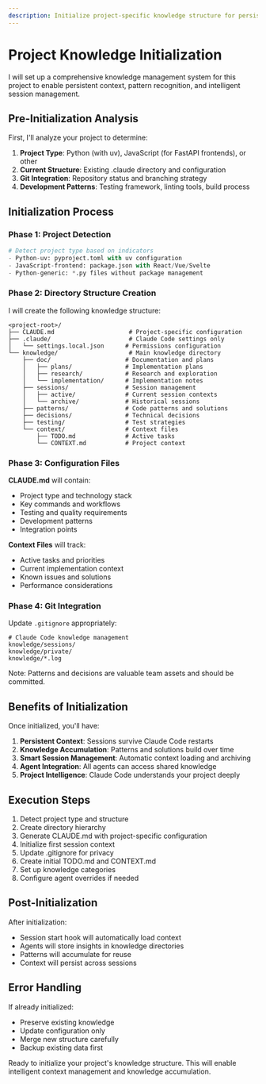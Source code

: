 ```yaml
---
description: Initialize project-specific knowledge structure for persistent context management
---
```


# Project Knowledge Initialization

I will set up a comprehensive knowledge management system for this project to enable persistent context, pattern recognition, and intelligent session management.

## Pre-Initialization Analysis

First, I'll analyze your project to determine:
1. **Project Type**: Python (with uv), JavaScript (for FastAPI frontends), or other
2. **Current Structure**: Existing .claude directory and configuration
3. **Git Integration**: Repository status and branching strategy
4. **Development Patterns**: Testing framework, linting tools, build process

## Initialization Process

### Phase 1: Project Detection
```python
# Detect project type based on indicators
- Python-uv: pyproject.toml with uv configuration
- JavaScript-frontend: package.json with React/Vue/Svelte
- Python-generic: *.py files without package management
```

### Phase 2: Directory Structure Creation

I will create the following knowledge structure:

```
<project-root>/
├── CLAUDE.md                     # Project-specific configuration
├── .claude/                      # Claude Code settings only
│   └── settings.local.json      # Permissions configuration
└── knowledge/                    # Main knowledge directory
    ├── doc/                     # Documentation and plans
    │   ├── plans/               # Implementation plans
    │   ├── research/            # Research and exploration
    │   └── implementation/      # Implementation notes
    ├── sessions/                # Session management
    │   ├── active/              # Current session contexts
    │   └── archive/             # Historical sessions
    ├── patterns/                # Code patterns and solutions
    ├── decisions/               # Technical decisions
    ├── testing/                 # Test strategies
    └── context/                 # Context files
        ├── TODO.md              # Active tasks
        └── CONTEXT.md           # Project context
```

### Phase 3: Configuration Files

**CLAUDE.md** will contain:
- Project type and technology stack
- Key commands and workflows
- Testing and quality requirements
- Development patterns
- Integration points

**Context Files** will track:
- Active tasks and priorities
- Current implementation context
- Known issues and solutions
- Performance considerations

### Phase 4: Git Integration

Update `.gitignore` appropriately:
```gitignore
# Claude Code knowledge management
knowledge/sessions/
knowledge/private/
knowledge/*.log
```

Note: Patterns and decisions are valuable team assets and should be committed.

## Benefits of Initialization

Once initialized, you'll have:

1. **Persistent Context**: Sessions survive Claude Code restarts
2. **Knowledge Accumulation**: Patterns and solutions build over time
3. **Smart Session Management**: Automatic context loading and archiving
4. **Agent Integration**: All agents can access shared knowledge
5. **Project Intelligence**: Claude Code understands your project deeply

## Execution Steps

1. Detect project type and structure
2. Create directory hierarchy
3. Generate CLAUDE.md with project-specific configuration
4. Initialize first session context
5. Update .gitignore for privacy
6. Create initial TODO.md and CONTEXT.md
7. Set up knowledge categories
8. Configure agent overrides if needed

## Post-Initialization

After initialization:
- Session start hook will automatically load context
- Agents will store insights in knowledge directories
- Patterns will accumulate for reuse
- Context will persist across sessions

## Error Handling

If already initialized:
- Preserve existing knowledge
- Update configuration only
- Merge new structure carefully
- Backup existing data first

Ready to initialize your project's knowledge structure. This will enable intelligent context management and knowledge accumulation.